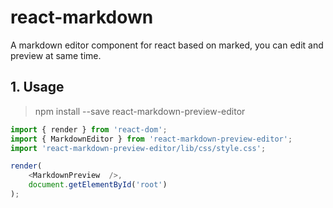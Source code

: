 # react-markdown
A markdown editor component for react based on marked, you can edit and preview at same time.

## 1. Usage
> npm install --save react-markdown-preview-editor

```js
import { render } from 'react-dom';
import { MarkdownEditor } from 'react-markdown-preview-editor';
import 'react-markdown-preview-editor/lib/css/style.css';

render(
    <MarkdownPreview  />,
    document.getElementById('root')
);
```
